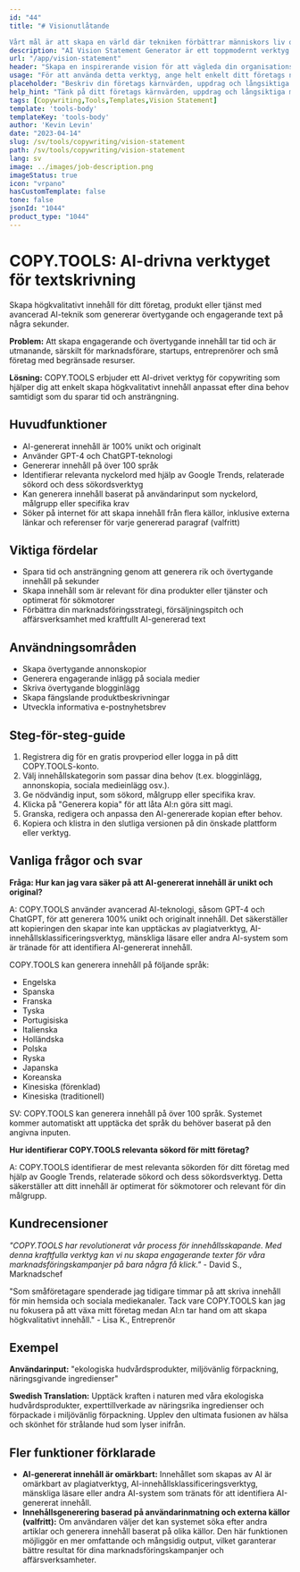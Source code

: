 ```yaml
---
id: "44"
title: "# Visionutlåtande

Vårt mål är att skapa en värld där tekniken förbättrar människors liv och bidrar till en hållbar framtid. Vi strävar efter att erbjuda innovativa och användarvänliga lösningar som gör livet enklare och mer effektivt för alla."
description: "AI Vision Statement Generator är ett toppmodernt verktyg som är utformat för att hjälpa företag att utforma kraftfulla och inspirerande visioner. Det använder artificiell intelligens för att generera övertygande och framåtblickande uttalanden som är i linje med ditt företags kärnvärden, uppdrag och långsiktiga mål."
url: "/app/vision-statement"
header: "Skapa en inspirerande vision för att vägleda din organisations framtid."
usage: "För att använda detta verktyg, ange helt enkelt ditt företags namn, kärnvärden, uppdrag och långsiktiga mål. AI Vision Statement Generator skapar sedan en unik och effektfull vision statement baserad på dina angivelser."
placeholder: "Beskriv din företags kärnvärden, uppdrag och långsiktiga mål, till exempel: \n\nKärnvärden: Innovation, Integritet, Samarbeten\nUppdrag: Att ge företag kraftfulla tekniska lösningar för att bli ledande inom sin verksamhetsområde.\nLångsiktiga mål: Att bli en global ledare inom teknikindustrin."
help_hint: "Tänk på ditt företags kärnvärden, uppdrag och långsiktiga mål. Sedan kan du ge några nyckelord eller fraser relaterade till dessa aspekter, och vi kommer att skapa en kraftfull visionsuttalande baserat på din input."
tags: [Copywriting,Tools,Templates,Vision Statement]
template: 'tools-body'
templateKey: 'tools-body'
author: 'Kevin Levin'
date: "2023-04-14"
slug: /sv/tools/copywriting/vision-statement
path: /sv/tools/copywriting/vision-statement
lang: sv
image: ../images/job-description.png
imageStatus: true
icon: "vrpano"
hasCustomTemplate: false
tone: false
jsonId: "1044"
product_type: "1044"
---
```

# COPY.TOOLS: AI-drivna verktyget för textskrivning

Skapa högkvalitativt innehåll för ditt företag, produkt eller tjänst med avancerad AI-teknik som genererar övertygande och engagerande text på några sekunder.

**Problem:** Att skapa engagerande och övertygande innehåll tar tid och är utmanande, särskilt för marknadsförare, startups, entreprenörer och små företag med begränsade resurser.

**Lösning:** COPY.TOOLS erbjuder ett AI-drivet verktyg för copywriting som hjälper dig att enkelt skapa högkvalitativt innehåll anpassat efter dina behov samtidigt som du sparar tid och ansträngning.

## Huvudfunktioner

- AI-genererat innehåll är 100% unikt och originalt
- Använder GPT-4 och ChatGPT-teknologi
- Genererar innehåll på över 100 språk
- Identifierar relevanta nyckelord med hjälp av Google Trends, relaterade sökord och dess sökordsverktyg
- Kan generera innehåll baserat på användarinput som nyckelord, målgrupp eller specifika krav
- Söker på internet för att skapa innehåll från flera källor, inklusive externa länkar och referenser för varje genererad paragraf (valfritt)

## Viktiga fördelar

- Spara tid och ansträngning genom att generera rik och övertygande innehåll på sekunder
- Skapa innehåll som är relevant för dina produkter eller tjänster och optimerat för sökmotorer
- Förbättra din marknadsföringsstrategi, försäljningspitch och affärsverksamhet med kraftfullt AI-genererad text

## Användningsområden

- Skapa övertygande annonskopior
- Generera engagerande inlägg på sociala medier
- Skriva övertygande blogginlägg
- Skapa fängslande produktbeskrivningar
- Utveckla informativa e-postnyhetsbrev

## Steg-för-steg-guide

1. Registrera dig för en gratis provperiod eller logga in på ditt COPY.TOOLS-konto.
2. Välj innehållskategorin som passar dina behov (t.ex. blogginlägg, annonskopia, sociala medieinlägg osv.).
3. Ge nödvändig input, som sökord, målgrupp eller specifika krav.
4. Klicka på "Generera kopia" för att låta AI:n göra sitt magi.
5. Granska, redigera och anpassa den AI-genererade kopian efter behov.
6. Kopiera och klistra in den slutliga versionen på din önskade plattform eller verktyg.

## Vanliga frågor och svar

**Fråga: Hur kan jag vara säker på att AI-genererat innehåll är unikt och original?**

A: COPY.TOOLS använder avancerad AI-teknologi, såsom GPT-4 och ChatGPT, för att generera 100% unikt och originalt innehåll. Det säkerställer att kopieringen den skapar inte kan upptäckas av plagiatverktyg, AI-innehållsklassificeringsverktyg, mänskliga läsare eller andra AI-system som är tränade för att identifiera AI-genererat innehåll.

COPY.TOOLS kan generera innehåll på följande språk: 

- Engelska 
- Spanska 
- Franska 
- Tyska 
- Portugisiska 
- Italienska 
- Holländska 
- Polska 
- Ryska 
- Japanska 
- Koreanska 
- Kinesiska (förenklad) 
- Kinesiska (traditionell)

SV: COPY.TOOLS kan generera innehåll på över 100 språk. Systemet kommer automatiskt att upptäcka det språk du behöver baserat på den angivna inputen.

**Hur identifierar COPY.TOOLS relevanta sökord för mitt företag?**

A: COPY.TOOLS identifierar de mest relevanta sökorden för ditt företag med hjälp av Google Trends, relaterade sökord och dess sökordsverktyg. Detta säkerställer att ditt innehåll är optimerat för sökmotorer och relevant för din målgrupp.

## Kundrecensioner

*"COPY.TOOLS har revolutionerat vår process för innehållsskapande. Med denna kraftfulla verktyg kan vi nu skapa engagerande texter för våra marknadsföringskampanjer på bara några få klick."* - David S., Marknadschef

"Som småföretagare spenderade jag tidigare timmar på att skriva innehåll för min hemsida och sociala mediekanaler. Tack vare COPY.TOOLS kan jag nu fokusera på att växa mitt företag medan AI:n tar hand om att skapa högkvalitativt innehåll." - Lisa K., Entreprenör

## Exempel

**Användarinput:** "ekologiska hudvårdsprodukter, miljövänlig förpackning, näringsgivande ingredienser"

**Swedish Translation:** Upptäck kraften i naturen med våra ekologiska hudvårdsprodukter, experttillverkade av näringsrika ingredienser och förpackade i miljövänlig förpackning. Upplev den ultimata fusionen av hälsa och skönhet för strålande hud som lyser inifrån.

## Fler funktioner förklarade

- **AI-genererat innehåll är omärkbart:** Innehållet som skapas av AI är omärkbart av plagiatverktyg, AI-innehållsklassificeringsverktyg, mänskliga läsare eller andra AI-system som tränats för att identifiera AI-genererat innehåll.
- **Innehållsgenerering baserad på användarinmatning och externa källor (valfritt):** Om användaren väljer det kan systemet söka efter andra artiklar och generera innehåll baserat på olika källor. Den här funktionen möjliggör en mer omfattande och mångsidig output, vilket garanterar bättre resultat för dina marknadsföringskampanjer och affärsverksamheter.
